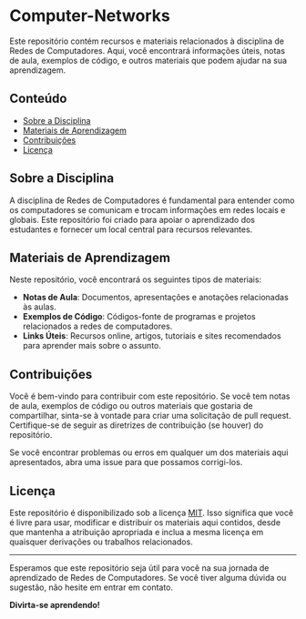 # Computer-Networks

Este repositório contém recursos e materiais relacionados à disciplina de Redes de Computadores. Aqui, você encontrará informações úteis, notas de aula, exemplos de código, e outros materiais que podem ajudar na sua aprendizagem.

## Conteúdo

- [Sobre a Disciplina](#sobre-a-disciplina)
- [Materiais de Aprendizagem](#materiais-de-aprendizagem)
- [Contribuições](#contribuições)
- [Licença](#licença)

## Sobre a Disciplina

A disciplina de Redes de Computadores é fundamental para entender como os computadores se comunicam e trocam informações em redes locais e globais. Este repositório foi criado para apoiar o aprendizado dos estudantes e fornecer um local central para recursos relevantes.

## Materiais de Aprendizagem

Neste repositório, você encontrará os seguintes tipos de materiais:

- **Notas de Aula**: Documentos, apresentações e anotações relacionadas às aulas.
- **Exemplos de Código**: Códigos-fonte de programas e projetos relacionados a redes de computadores.
- **Links Úteis**: Recursos online, artigos, tutoriais e sites recomendados para aprender mais sobre o assunto.

## Contribuições

Você é bem-vindo para contribuir com este repositório. Se você tem notas de aula, exemplos de código ou outros materiais que gostaria de compartilhar, sinta-se à vontade para criar uma solicitação de pull request. Certifique-se de seguir as diretrizes de contribuição (se houver) do repositório.

Se você encontrar problemas ou erros em qualquer um dos materiais aqui apresentados, abra uma issue para que possamos corrigi-los.

## Licença

Este repositório é disponibilizado sob a licença [MIT](LICENSE). Isso significa que você é livre para usar, modificar e distribuir os materiais aqui contidos, desde que mantenha a atribuição apropriada e inclua a mesma licença em quaisquer derivações ou trabalhos relacionados.

---

Esperamos que este repositório seja útil para você na sua jornada de aprendizado de Redes de Computadores. Se você tiver alguma dúvida ou sugestão, não hesite em entrar em contato.

**Divirta-se aprendendo!**
